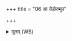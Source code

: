 +++
title = "06 आ रोहोरुमुप"

+++
<details><summary>मूलम् (WS)</summary>

आ रोहोरुमुप धत्स्व हस्तं परि ष्वजस्व जायां सुमनस्यमानः ।  
प्रजां कृण्वाथामिह पुष्यतं रयिं दीर्घं वामायुः सविता कृणोतु ॥ १० ॥
</details>